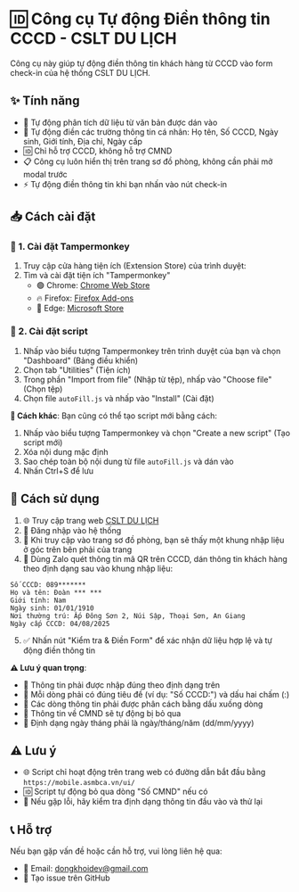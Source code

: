 # 🆔 Công cụ Tự động Điền thông tin CCCD - CSLT DU LỊCH

Công cụ này giúp tự động điền thông tin khách hàng từ CCCD vào form check-in của hệ thống CSLT DU LỊCH.

## ✨ Tính năng

- 🔄 Tự động phân tích dữ liệu từ văn bản được dán vào
- 📝 Tự động điền các trường thông tin cá nhân: Họ tên, Số CCCD, Ngày sinh, Giới tính, Địa chỉ, Ngày cấp
- 🆔 Chỉ hỗ trợ CCCD, không hỗ trợ CMND
- 📋 Công cụ luôn hiển thị trên trang sơ đồ phòng, không cần phải mở modal trước
- ⚡ Tự động điền thông tin khi bạn nhấn vào nút check-in

## 📥 Cách cài đặt

### 🔧 1. Cài đặt Tampermonkey

1. Truy cập cửa hàng tiện ích (Extension Store) của trình duyệt:
2. Tìm và cài đặt tiện ích "Tampermonkey"
   - 🟢 Chrome: [Chrome Web Store](https://chrome.google.com/webstore/detail/tampermonkey/dhdgffkkebhmkfjojejmpbldmpobfkfo)
   - 🔥 Firefox: [Firefox Add-ons](https://addons.mozilla.org/en-US/firefox/addon/tampermonkey/)
   - 🔷 Edge: [Microsoft Store](https://microsoftedge.microsoft.com/addons/detail/tampermonkey/iikmkjmpaadaobahmlepeloendndfphd)

### 📜 2. Cài đặt script

1. Nhấp vào biểu tượng Tampermonkey trên trình duyệt của bạn và chọn "Dashboard" (Bảng điều khiển)
2. Chọn tab "Utilities" (Tiện ích)
3. Trong phần "Import from file" (Nhập từ tệp), nhấp vào "Choose file" (Chọn tệp)
4. Chọn file `autoFill.js` và nhấp vào "Install" (Cài đặt)

**🔄 Cách khác**: Bạn cũng có thể tạo script mới bằng cách:
1. Nhấp vào biểu tượng Tampermonkey và chọn "Create a new script" (Tạo script mới)
2. Xóa nội dung mặc định
3. Sao chép toàn bộ nội dung từ file `autoFill.js` và dán vào
4. Nhấn Ctrl+S để lưu

## 🚀 Cách sử dụng

1. 🌐 Truy cập trang web [CSLT DU LỊCH](https://mobile.asmbca.vn/ui/so-do-phong)
2. 🔐 Đăng nhập vào hệ thống
3. 🏨 Khi truy cập vào trang sơ đồ phòng, bạn sẽ thấy một khung nhập liệu ở góc trên bên phải của trang
4. 📱 Dùng Zalo quét thông tin mã QR trên CCCD, dán thông tin khách hàng theo định dạng sau vào khung nhập liệu:

```
Số CCCD: 089*******
Họ và tên: Đoàn *** ***
Giới tính: Nam
Ngày sinh: 01/01/1910
Nơi thường trú: Ấp Đông Sơn 2, Núi Sập, Thoại Sơn, An Giang
Ngày cấp CCCD: 04/08/2025
```

5. ✅ Nhấn nút "Kiểm tra & Điền Form" để xác nhận dữ liệu hợp lệ và tự động điền thông tin

**⚠️ Lưu ý quan trọng**: 
- 📝 Thông tin phải được nhập đúng theo định dạng trên
- 🎯 Mỗi dòng phải có đúng tiêu đề (ví dụ: "Số CCCD:") và dấu hai chấm (:)
- 📐 Các dòng thông tin phải được phân cách bằng dấu xuống dòng
- 🚫 Thông tin về CMND sẽ tự động bị bỏ qua
- 📅 Định dạng ngày tháng phải là ngày/tháng/năm (dd/mm/yyyy)

## ⚠️ Lưu ý

- 🌐 Script chỉ hoạt động trên trang web có đường dẫn bắt đầu bằng `https://mobile.asmbca.vn/ui/`
- 🆔 Script tự động bỏ qua dòng "Số CMND" nếu có
- 🔄 Nếu gặp lỗi, hãy kiểm tra định dạng thông tin đầu vào và thử lại

## 📞 Hỗ trợ
Nếu bạn gặp vấn đề hoặc cần hỗ trợ, vui lòng liên hệ qua:
- 📧 Email: dongkhoidev@gmail.com 
- 🐛 Tạo issue trên GitHub 
